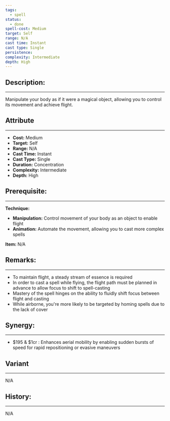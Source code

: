 ```yaml
---
tags:
  - spell
status:
  - done
spell-cost: Medium
target: Self
range: N/A
cast time: Instant
cast type: Single
persistence:
complexity: Intermediate
depth: High
---
```

## Description:  
---  
Manipulate your body as if it were a magical object, allowing you to control its movement and achieve flight.  
  
## Attribute  
___  
- __Cost:__ Medium  
- __Target:__ Self  
- __Range:__ N/A  
- __Cast Time:__ Instant  
- __Cast Type:__ Single  
- __Duration:__ Concentration  
- __Complexity:__ Intermediate  
- __Depth:__ High  
  
  
## Prerequisite:  
___  
  
__Technique:__  
  
- __Manipulation:__ Control movement of your body as an object to enable flight  
- __Animation:__ Automate the movement, allowing you to cast more complex spells  
  
__Item:__ N/A  
  
## Remarks:  
___  
- To maintain flight, a steady stream of essence is required  
- In order to cast a spell while flying, the flight path must be planned in advance to allow focus to shift to spell-casting  
- Mastery of the spell hinges on the ability to fluidly shift focus between flight and casting  
- While airborne, you're more likely to be targeted by homing spells due to the lack of cover  
  
  
## Synergy:  
___  
- $195 & $1cr : Enhances aerial mobility by enabling sudden bursts of speed for rapid repositioning or evasive maneuvers  
  
## Variant  
___  
N/A  
  
## History:  
___  
N/A